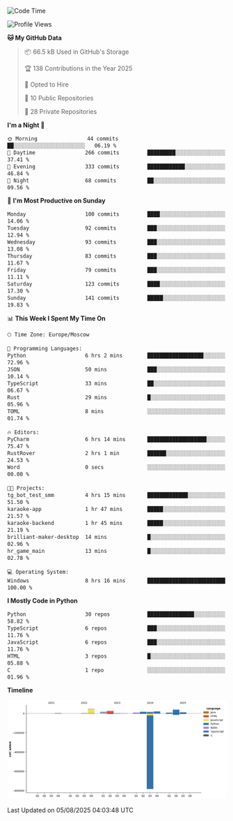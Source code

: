 <!--START_SECTION:waka-->
![Code Time](http://img.shields.io/badge/Code%20Time-776%20hrs%206%20mins-blue)

![Profile Views](http://img.shields.io/badge/Profile%20Views-0-blue)

**🐱 My GitHub Data** 

> 📦 66.5 kB Used in GitHub's Storage 
 > 
> 🏆 138 Contributions in the Year 2025
 > 
> 💼 Opted to Hire
 > 
> 📜 10 Public Repositories 
 > 
> 🔑 28 Private Repositories 
 > 
**I'm a Night 🦉** 

```text
🌞 Morning                44 commits          ██░░░░░░░░░░░░░░░░░░░░░░░   06.19 % 
🌆 Daytime                266 commits         █████████░░░░░░░░░░░░░░░░   37.41 % 
🌃 Evening                333 commits         ████████████░░░░░░░░░░░░░   46.84 % 
🌙 Night                  68 commits          ██░░░░░░░░░░░░░░░░░░░░░░░   09.56 % 
```
📅 **I'm Most Productive on Sunday** 

```text
Monday                   100 commits         ████░░░░░░░░░░░░░░░░░░░░░   14.06 % 
Tuesday                  92 commits          ███░░░░░░░░░░░░░░░░░░░░░░   12.94 % 
Wednesday                93 commits          ███░░░░░░░░░░░░░░░░░░░░░░   13.08 % 
Thursday                 83 commits          ███░░░░░░░░░░░░░░░░░░░░░░   11.67 % 
Friday                   79 commits          ███░░░░░░░░░░░░░░░░░░░░░░   11.11 % 
Saturday                 123 commits         ████░░░░░░░░░░░░░░░░░░░░░   17.30 % 
Sunday                   141 commits         █████░░░░░░░░░░░░░░░░░░░░   19.83 % 
```


📊 **This Week I Spent My Time On** 

```text
🕑︎ Time Zone: Europe/Moscow

💬 Programming Languages: 
Python                   6 hrs 2 mins        ██████████████████░░░░░░░   72.96 % 
JSON                     50 mins             ███░░░░░░░░░░░░░░░░░░░░░░   10.14 % 
TypeScript               33 mins             ██░░░░░░░░░░░░░░░░░░░░░░░   06.67 % 
Rust                     29 mins             █░░░░░░░░░░░░░░░░░░░░░░░░   05.96 % 
TOML                     8 mins              ░░░░░░░░░░░░░░░░░░░░░░░░░   01.74 % 

🔥 Editors: 
PyCharm                  6 hrs 14 mins       ███████████████████░░░░░░   75.47 % 
RustRover                2 hrs 1 min         ██████░░░░░░░░░░░░░░░░░░░   24.53 % 
Word                     0 secs              ░░░░░░░░░░░░░░░░░░░░░░░░░   00.00 % 

🐱‍💻 Projects: 
tg_bot_test_smm          4 hrs 15 mins       █████████████░░░░░░░░░░░░   51.50 % 
karaoke-app              1 hr 47 mins        █████░░░░░░░░░░░░░░░░░░░░   21.57 % 
karaoke-backend          1 hr 45 mins        █████░░░░░░░░░░░░░░░░░░░░   21.19 % 
brilliant-maker-desktop  14 mins             █░░░░░░░░░░░░░░░░░░░░░░░░   02.96 % 
hr_game_main             13 mins             █░░░░░░░░░░░░░░░░░░░░░░░░   02.78 % 

💻 Operating System: 
Windows                  8 hrs 16 mins       █████████████████████████   100.00 % 
```

**I Mostly Code in Python** 

```text
Python                   30 repos            ███████████████░░░░░░░░░░   58.82 % 
TypeScript               6 repos             ███░░░░░░░░░░░░░░░░░░░░░░   11.76 % 
JavaScript               6 repos             ███░░░░░░░░░░░░░░░░░░░░░░   11.76 % 
HTML                     3 repos             █░░░░░░░░░░░░░░░░░░░░░░░░   05.88 % 
C                        1 repo              ░░░░░░░░░░░░░░░░░░░░░░░░░   01.96 % 
```



**Timeline**

![Lines of Code chart](https://raw.githubusercontent.com/adlemx/adlemx/main/assets/bar_graph.png)


 Last Updated on 05/08/2025 04:03:48 UTC
<!--END_SECTION:waka-->
